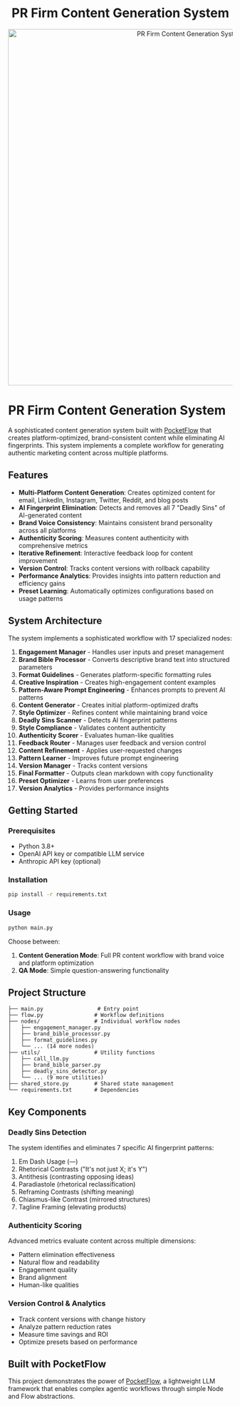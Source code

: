 <h1 align="center">PR Firm Content Generation System</h1>

<p align="center">
  <img src="./assets/banner.png" width="800" alt="PR Firm Content Generation System"/>
</p>

# PR Firm Content Generation System

A sophisticated content generation system built with [PocketFlow](https://github.com/The-Pocket/PocketFlow) that creates platform-optimized, brand-consistent content while eliminating AI fingerprints. This system implements a complete workflow for generating authentic marketing content across multiple platforms.

## Features

- **Multi-Platform Content Generation**: Creates optimized content for email, LinkedIn, Instagram, Twitter, Reddit, and blog posts
- **AI Fingerprint Elimination**: Detects and removes all 7 "Deadly Sins" of AI-generated content
- **Brand Voice Consistency**: Maintains consistent brand personality across all platforms
- **Authenticity Scoring**: Measures content authenticity with comprehensive metrics
- **Iterative Refinement**: Interactive feedback loop for content improvement
- **Version Control**: Tracks content versions with rollback capability
- **Performance Analytics**: Provides insights into pattern reduction and efficiency gains
- **Preset Learning**: Automatically optimizes configurations based on usage patterns

## System Architecture

The system implements a sophisticated workflow with 17 specialized nodes:

1. **Engagement Manager** - Handles user inputs and preset management
2. **Brand Bible Processor** - Converts descriptive brand text into structured parameters
3. **Format Guidelines** - Generates platform-specific formatting rules
4. **Creative Inspiration** - Creates high-engagement content examples
5. **Pattern-Aware Prompt Engineering** - Enhances prompts to prevent AI patterns
6. **Content Generator** - Creates initial platform-optimized drafts
7. **Style Optimizer** - Refines content while maintaining brand voice
8. **Deadly Sins Scanner** - Detects AI fingerprint patterns
9. **Style Compliance** - Validates content authenticity
10. **Authenticity Scorer** - Evaluates human-like qualities
11. **Feedback Router** - Manages user feedback and version control
12. **Content Refinement** - Applies user-requested changes
13. **Pattern Learner** - Improves future prompt engineering
14. **Version Manager** - Tracks content versions
15. **Final Formatter** - Outputs clean markdown with copy functionality
16. **Preset Optimizer** - Learns from user preferences
17. **Version Analytics** - Provides performance insights

## Getting Started

### Prerequisites
- Python 3.8+
- OpenAI API key or compatible LLM service
- Anthropic API key (optional)

### Installation
```bash
pip install -r requirements.txt
```

### Usage
```bash
python main.py
```

Choose between:
1. **Content Generation Mode**: Full PR content workflow with brand voice and platform optimization
2. **QA Mode**: Simple question-answering functionality

## Project Structure
```
├── main.py                 # Entry point
├── flow.py                # Workflow definitions
├── nodes/                 # Individual workflow nodes
│   ├── engagement_manager.py
│   ├── brand_bible_processor.py
│   ├── format_guidelines.py
│   └── ... (14 more nodes)
├── utils/                 # Utility functions
│   ├── call_llm.py
│   ├── brand_bible_parser.py
│   ├── deadly_sins_detector.py
│   └── ... (9 more utilities)
├── shared_store.py        # Shared state management
└── requirements.txt       # Dependencies
```

## Key Components

### Deadly Sins Detection
The system identifies and eliminates 7 specific AI fingerprint patterns:
1. Em Dash Usage (—)
2. Rhetorical Contrasts ("It's not just X; it's Y")
3. Antithesis (contrasting opposing ideas)
4. Paradiastole (rhetorical reclassification)
5. Reframing Contrasts (shifting meaning)
6. Chiasmus-like Contrast (mirrored structures)
7. Tagline Framing (elevating products)

### Authenticity Scoring
Advanced metrics evaluate content across multiple dimensions:
- Pattern elimination effectiveness
- Natural flow and readability
- Engagement quality
- Brand alignment
- Human-like qualities

### Version Control & Analytics
- Track content versions with change history
- Analyze pattern reduction rates
- Measure time savings and ROI
- Optimize presets based on performance

## Built with PocketFlow

This project demonstrates the power of [PocketFlow](https://github.com/The-Pocket/PocketFlow), a lightweight LLM framework that enables complex agentic workflows through simple Node and Flow abstractions.
